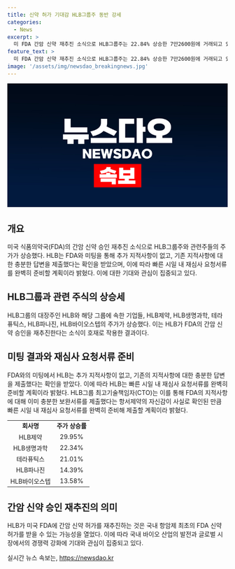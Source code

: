 ```yaml
---
title: 신약 허가 기대감 HLB그룹주 동반 강세
categories:
  - News
excerpt: >
  미 FDA 간암 신약 재추진 소식으로 HLB그룹주는 22.84% 상승한 7만2600원에 거래되고 있다. HLB제약, HLB생명과학, 테라퓨틱스, HLB파나진, HLB바이오스텝 등도 상승세다. HLB는 FDA와의 미팅에서 지적사항에 대한 충분한 보완서류를 제출했다며 재심사 요청서류를 준비 중이라고 밝혔다. 이에 따라, 국산 항암제의 FDA 신약 허가 기대감이 부풀어 오르는 상황이다.
feature_text: >
  미 FDA 간암 신약 재추진 소식으로 HLB그룹주는 22.84% 상승한 7만2600원에 거래되고 있다. HLB제약, HLB생명과학, 테라퓨틱스, HLB파나진, HLB바이오스텝 등도 상승세다. HLB는 FDA와의 미팅에서 지적사항에 대한 충분한 보완서류를 제출했다며 재심사 요청서류를 준비 중이라고 밝혔다. 이에 따라, 국산 항암제의 FDA 신약 허가 기대감이 부풀어 오르는 상황이다.
image: '/assets/img/newsdao_breakingnews.jpg'
---
```


<p><img src="/assets/img/newsdao_breakingnews.jpg" alt="pcversion 속보" /></p>

<h2 data-ke-size="size26">개요</h2>

<p data-ke-size="size16">미국 식품의약국(FDA)의 간암 신약 승인 재추진 소식으로 HLB그룹주와 관련주들의 주가가 상승했다. HLB는 FDA와 미팅을 통해 추가 지적사항이 없고, 기존 지적사항에 대한 충분한 답변을 제출했다는 확인을 받았으며, 이에 따라 빠른 시일 내 재심사 요청서류를 완벽히 준비할 계획이라 밝혔다. 이에 대한 기대와 관심이 집중되고 있다.</p>

<h2 data-ke-size="size26">HLB그룹과 관련 주식의 상승세</h2>

<p data-ke-size="size16">HLB그룹의 대장주인 HLB와 해당 그룹에 속한 기업들, HLB제약, HLB생명과학, 테라퓨틱스, HLB파나진, HLB바이오스텝의 주가가 상승했다. 이는 HLB가 FDA의 간암 신약 승인을 재추진한다는 소식이 호재로 작용한 결과이다.</p>

<h2 data-ke-size="size26">미팅 결과와 재심사 요청서류 준비</h2>

<p data-ke-size="size16">FDA와의 미팅에서 HLB는 추가 지적사항이 없고, 기존의 지적사항에 대한 충분한 답변을 제출했다는 확인을 받았다. 이에 따라 HLB는 빠른 시일 내 재심사 요청서류를 완벽히 준비할 계획이라 밝혔다. HLB그룹 최고기술책임자(CTO)는 이를 통해 FDA의 지적사항에 대해 이미 충분한 보완서류를 제출했다는 항서제약의 자신감이 사실로 확인된 만큼 빠른 시일 내 재심사 요청서류를 완벽히 준비해 제출할 계획이라 밝혔다.</p>

<table>
  <tr>
    <td style="text-align: center; height: 17px;"><b>회사명</b></td>
    <td style="text-align: center; height: 17px;"><b>주가 상승률</b></td>
  </tr>
  <tr>
    <td style="text-align: center; height: 17px;">HLB제약</td>
    <td style="text-align: center; height: 17px;">29.95%</td>
  </tr>
  <tr>
    <td style="text-align: center; height: 17px;">HLB생명과학</td>
    <td style="text-align: center; height: 17px;">22.34%</td>
  </tr>
  <tr>
    <td style="text-align: center; height: 17px;">테라퓨틱스</td>
    <td style="text-align: center; height: 17px;">21.01%</td>
  </tr>
  <tr>
    <td style="text-align: center; height: 17px;">HLB파나진</td>
    <td style="text-align: center; height: 17px;">14.39%</td>
  </tr>
  <tr>
    <td style="text-align: center; height: 17px;">HLB바이오스텝</td>
    <td style="text-align: center; height: 17px;">13.58%</td>
  </tr>
</table>

<h2 data-ke-size="size26">간암 신약 승인 재추진의 의미</h2>

<p data-ke-size="size16">HLB가 미국 FDA에 간암 신약 허가를 재추진하는 것은 국내 항암제 최초의 FDA 신약 허가를 받을 수 있는 가능성을 열었다. 이에 따라 국내 바이오 산업의 발전과 글로벌 시장에서의 경쟁력 강화에 기대와 관심이 집중되고 있다.</p>
실시간 뉴스 속보는, <a href="https://newsdao.kr" rel="dofollow">https://newsdao.kr</a>


